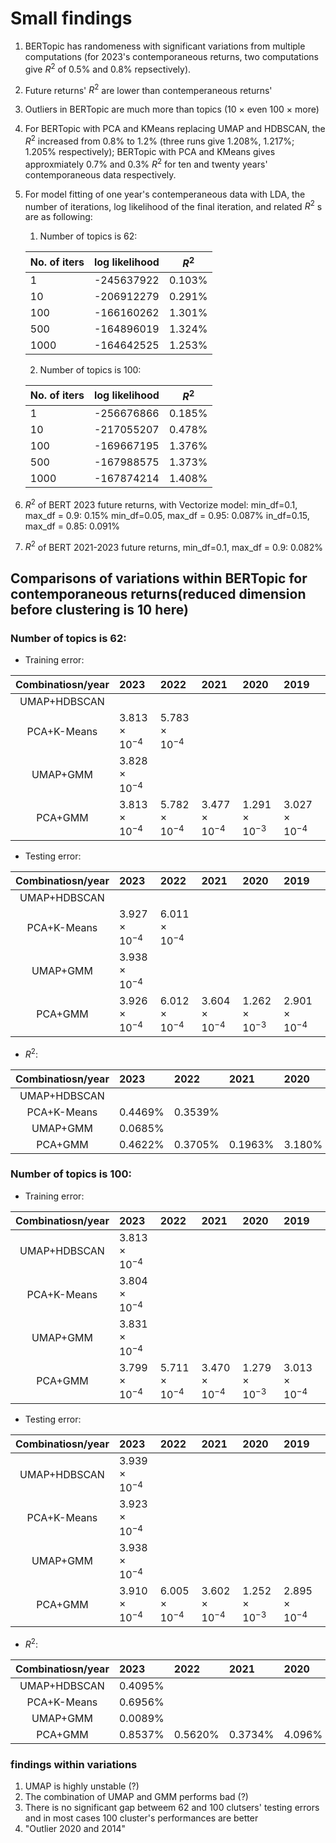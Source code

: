 # Small findings 
1. BERTopic has randomeness with significant variations from multiple computations (for 2023's contemporaneous returns, two computations give $R^2$ of 0.5% and 0.8% repsectively).
2. Future returns' $R^2$ are lower than contemperaneous returns'
3. Outliers in BERTopic are much more than topics (10 $\times$  even 100 $\times$  more) 
4. For BERTopic with PCA and KMeans replacing UMAP and HDBSCAN, the $R^2$ increased from 0.8% to 1.2% (three runs give 1.208%, 1.217%; 1.205% respectively); BERTopic with PCA and KMeans gives approxmiately 0.7% and 0.3% $R^2$ for ten and twenty years' contemporaneous data respectively.
5. For model fitting of one year's contemperaneous data with LDA, the number of iterations, log likelihood of the final iteration, and related $R^2$ s are as following:

   1. Number of topics is 62:

   |No. of iters | log likelihood | $R^2$|
   |------------|----------------|-------|
   | 1 |-245637922| 0.103%|
   | 10| -206912279|0.291%|
   | 100| -166160262|1.301%|
   | 500| -164896019|1.324%|
   | 1000| -164642525|1.253%|
   
   2. Number of topics is 100:
      
   |No. of iters | log likelihood | $R^2$|
   |------------|----------------|-------|
   | 1 |-256676866|0.185%|
   | 10|-217055207|0.478%|
   | 100|-169667195|1.376%|
   | 500|-167988575|1.373%|
   | 1000|-167874214|1.408%|
   
7. $R^2$ of BERT 2023 future returns, with Vectorize model: 
   min_df=0.1, max_df = 0.9: 0.15%
   min_df=0.05, max_df = 0.95: 0.087%
   in_df=0.15, max_df = 0.85: 0.091%
8. $R^2$ of BERT 2021-2023 future returns, min_df=0.1, max_df = 0.9: 0.082%

## Comparisons of variations within BERTopic for contemporaneous returns(reduced dimension before clustering is 10 here)
   ### Number of topics is 62:
   * Training error:

   |Combinatiosn/year|2023|2022|2021|2020|2019|2018|2017|2016|2015|2014|
   |:-----------------:|:----|:----|:----|:----|:----|:----|:----|:----|:----|:----|
   |UMAP+HDBSCAN||||
   |PCA+K-Means|$3.813\times10^{-4}$|$5.783\times10^{-4}$|
   |UMAP+GMM|$3.828\times10^{-4}$||||||$2.004\times10^{-4}$|$3.659\times10^{-4}$|$3.046\times10^{-4}$|$2.113\times10^{-4}$|
   |PCA+GMM|$3.813\times10^{-4}$|$5.782\times10^{-4}$|$3.477\times10^{-4}$|$1.291\times10^{-3}$|$3.027\times10^{-4}$|$3.554\times10^{-4}$|||
   
   * Testing error:

   |Combinatiosn/year|2023|2022|2021|2020|2019|2018|2017|2016|2015|2014|
   |:-----------------:|:----|:----|:----|:----|:----|:----|:----|:----|:----|:----|
   |UMAP+HDBSCAN||||
   |PCA+K-Means|$3.927\times10^{-4}$|$6.011\times10^{-4}$|
   |UMAP+GMM|$3.938\times10^{-4}$||||||$2.135\times10^{-4}$|$3.434\times10^{-4}$|$3.133\times10^{-4}$|$2.013\times10^{-4}$|
   |PCA+GMM|$3.926\times10^{-4}$|$6.012\times10^{-4}$|$3.604\times10^{-4}$|$1.262\times10^{-3}$|$2.901\times10^{-4}$|$3.626\times10^{-4}$

   * $R^2$:

   |Combinatiosn/year|2023|2022|2021|2020|2019|2018|2017|2016|2015|2014|
   |:-----------------:|:----|:----|:----|:----|:----|:----|:----|:----|:----|:----|
   |UMAP+HDBSCAN||||
   |PCA+K-Means|0.4469%|0.3539%|
   |UMAP+GMM|0.0685%||||||0.2147%|0.1361%|0.2617%|0.2337%|
   |PCA+GMM|0.4622%|0.3705%|0.1963%|3.180%|0.4018%|0.3310%
   
   ### Number of topics is 100:

   * Training error:
   
   |Combinatiosn/year|2023|2022|2021|2020|2019|2018|2017|2016|2015|2014|
   |:-----------------:|:----|:----|:----|:----|:----|:----|:----|:----|:----|:----|
   |UMAP+HDBSCAN|$3.813\times10^{-4}$|||
   |PCA+K-Means|$3.804\times10^{-4}$||
   |UMAP+GMM|$3.831\times10^{-4}$||||||$2.003\times10^{-4}$|$3.657\times10^{-4}$|$3.050\times10^{-4}$|$2.116\times10^{-4}$|
   |PCA+GMM|$3.799\times10^{-4}$|$5.711\times10^{-4}$|$3.470\times10^{-4}$|$1.279\times10^{-3}$|$3.013\times10^{-4}$|$3.544\times10^{-4}$|||||

   * Testing error:
   
   |Combinatiosn/year|2023|2022|2021|2020|2019|2018|2017|2016|2015|2014|
   |:-----------------:|:----|:----|:----|:----|:----|:----|:----|:----|:----|:----|
   |UMAP+HDBSCAN|$3.939\times10^{-4}$|||
   |PCA+K-Means|$3.923\times10^{-4}$||
   |UMAP+GMM|$3.938\times10^{-4}$||||||$2.136\times10^{-4}$|$3.432\times10^{-4}$|$3.137\times10^{-4}$|$2.012\times10^{-4}$|
   |PCA+GMM|$3.910\times10^{-4}$|$6.005\times10^{-4}$|$3.602\times10^{-4}$|$1.252\times10^{-3}$|$2.895\times10^{-4}$|$3.622\times10^{-4}$|
   
   * $R^2$:

   |Combinatiosn/year|2023|2022|2021|2020|2019|2018|2017|2016|2015|2014|
   |:-----------------:|:----|:----|:----|:----|:----|:----|:----|:----|:----|:----|
   |UMAP+HDBSCAN|0.4095%|||
   |PCA+K-Means|0.6956%||
   |UMAP+GMM|0.0089%||||||0.2398%|0.2092%|0.1323%|0.1097%|
   |PCA+GMM|0.8537%|0.5620%|0.3734%|4.096%|0.8413%|0.9068

   ### findings within variations
   1. UMAP is highly unstable (?)
   2. The combination of UMAP and GMM performs bad (?)
   3. There is no significant gap betweem 62 and 100 clutsers' testing errors and in most cases 100 cluster's performances are better
   4. "Outlier 2020 and 2014"
   
